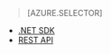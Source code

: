> [AZURE.SELECTOR]
- [.NET SDK](../articles/media-services/media-services-dotnet-connect_programmatically.md)
- [REST API](../articles/media-services/media-services-rest-connect_programmatically.md)

<!---HONumber=62-->